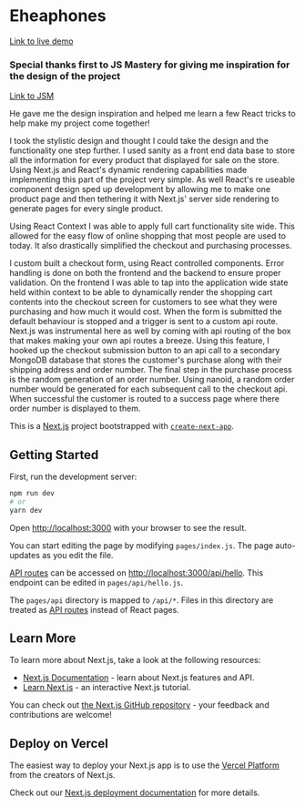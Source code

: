 # Eheaphones

[Link to live demo](https://youtu.be/nlPHzbDaI3s)

### Special thanks first to JS Mastery for giving me inspiration for the design of the project

[Link to JSM](https://www.youtube.com/watch?v=4mOkFXyxfsU&t=9312s)

He gave me the design inspiration and helped me learn a few React tricks to help make my project come together!

I took the stylistic design and thought I could take the design and the functionality one step further. I used sanity as a front end data base to store all the information for every product that displayed for sale on the store. Using Next.js and React's dynamic rendering capabilities made implementing this part of the project very simple. As well React's re useable component design sped up development by allowing me to make one product page and then tethering it with Next.js' server side rendering to generate pages for every single product.

Using React Context I was able to apply full cart functionality site wide. This allowed for the easy flow of online shopping that most people are used to today. It also drastically simplified the checkout and purchasing processes.

I custom built a checkout form, using React controlled components. Error handling is done on both the frontend and the backend to ensure proper validation. On the frontend I was able to tap into the application wide state held within context to be able to dynamically render the shopping cart contents into the checkout screen for customers to see what they were purchasing and how much it would cost. When the form is submitted the default behaviour is stopped and a trigger is sent to a custom api route. Next.js was instrumental here as well by coming with api routing of the box that makes making your own api routes a breeze. Using this feature, I hooked up the checkout submission button to an api call to a secondary MongoDB database that stores the customer's purchase along with their shipping address and order number. The final step in the purchase process is the random generation of an order number. Using nanoid, a random order number would be generated for each subsequent call to the checkout api. When successful the customer is routed to a success page where there order number is displayed to them.

This is a [Next.js](https://nextjs.org/) project bootstrapped with [`create-next-app`](https://github.com/vercel/next.js/tree/canary/packages/create-next-app).

## Getting Started

First, run the development server:

```bash
npm run dev
# or
yarn dev
```

Open [http://localhost:3000](http://localhost:3000) with your browser to see the result.

You can start editing the page by modifying `pages/index.js`. The page auto-updates as you edit the file.

[API routes](https://nextjs.org/docs/api-routes/introduction) can be accessed on [http://localhost:3000/api/hello](http://localhost:3000/api/hello). This endpoint can be edited in `pages/api/hello.js`.

The `pages/api` directory is mapped to `/api/*`. Files in this directory are treated as [API routes](https://nextjs.org/docs/api-routes/introduction) instead of React pages.

## Learn More

To learn more about Next.js, take a look at the following resources:

-   [Next.js Documentation](https://nextjs.org/docs) - learn about Next.js features and API.
-   [Learn Next.js](https://nextjs.org/learn) - an interactive Next.js tutorial.

You can check out [the Next.js GitHub repository](https://github.com/vercel/next.js/) - your feedback and contributions are welcome!

## Deploy on Vercel

The easiest way to deploy your Next.js app is to use the [Vercel Platform](https://vercel.com/new?utm_medium=default-template&filter=next.js&utm_source=create-next-app&utm_campaign=create-next-app-readme) from the creators of Next.js.

Check out our [Next.js deployment documentation](https://nextjs.org/docs/deployment) for more details.
